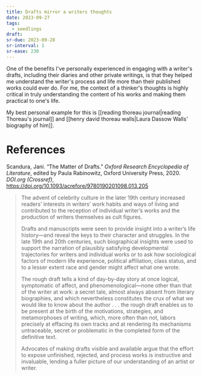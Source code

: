 ```yaml
---
title: Drafts mirror a writers thoughts
date: 2023-09-27
tags:
  - seedlings
draft:
sr-due: 2023-09-28
sr-interval: 1
sr-ease: 230
---
```

One of the benefits I've personally experienced in engaging with a writer's drafts, including their diaries and other private writings, is that they helped me understand the writer's process and life more than their published works could ever do. For me, the context of a thinker's thoughts is highly critical in truly understanding the content of his works and making them practical to one's life.

My best personal example for this is [[reading thoreau journal|reading Thoreau's journal]] and [[henry david thoreau walls|Laura Dassow Walls' biography of him]].

# References

Scandura, Jani. “The Matter of Drafts.” _Oxford Research Encyclopedia of Literature_, edited by Paula Rabinowitz, Oxford University Press, 2020. _DOI.org (Crossref)_, https://doi.org/10.1093/acrefore/9780190201098.013.205

>The advent of celebrity culture in the later 19th century increased readers’ interests in writers’ work habits and ways of living and contributed to the reception of individual writer’s works and the production of writers themselves as cult figures.
>
>Drafts and manuscripts were seen to provide insight into a writer’s life history—and reveal the keys to their character and struggles. In the late 19th and 20th centuries, such biographical insights were used to support the narration of plausibly satisfying developmental trajectories for writers and individual works or to ask how sociological factors of modern life experience, political affiliation, class status, and to a lesser extent race and gender might affect what one wrote.
>
>The rough draft tells a kind of day-by-day story at once logical, symptomatic of affect, and phenomenological—none other than that of the writer at work: a secret tale, almost always absent from literary biographies, and which nevertheless constitutes the crux of what we would like to know about the author . . . the rough draft enables us to be present at the birth of the motivations, strategies, and metamorphoses of writing, which, more often than not, labors precisely at effacing its own tracks and at rendering its mechanisms untraceable, secret or problematic in the completed form of the definitive text.
>
>Advocates of making drafts visible and available argue that the effort to expose unfinished, rejected, and process works is instructive and invaluable, lending a fuller picture of our understanding of an artist or writer.